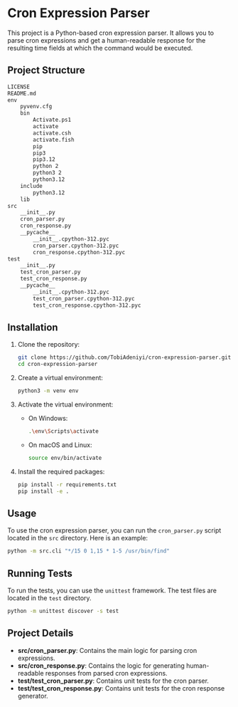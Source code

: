 # Cron Expression Parser

This project is a Python-based cron expression parser. It allows you to parse cron expressions and get a human-readable response for the resulting time fields at which the command would be executed.

## Project Structure

```markdown
LICENSE
README.md
env
    pyvenv.cfg
    bin
        Activate.ps1
        activate
        activate.csh
        activate.fish
        pip
        pip3
        pip3.12
        python 2
        python3 2
        python3.12
    include
        python3.12
    lib
src
    __init__.py
    cron_parser.py
    cron_response.py
    __pycache__
        __init__.cpython-312.pyc
        cron_parser.cpython-312.pyc
        cron_response.cpython-312.pyc
test
    __init__.py
    test_cron_parser.py
    test_cron_response.py
    __pycache__
        __init__.cpython-312.pyc
        test_cron_parser.cpython-312.pyc
        test_cron_response.cpython-312.pyc
```

## Installation

1. Clone the repository:
    ```sh
    git clone https://github.com/TobiAdeniyi/cron-expression-parser.git
    cd cron-expression-parser
    ```

2. Create a virtual environment:
    ```sh
    python3 -m venv env
    ```

3. Activate the virtual environment:
    - On Windows:
        ```sh
        .\env\Scripts\activate
        ```
    - On macOS and Linux:
        ```sh
        source env/bin/activate
        ```

4. Install the required packages:
    ```sh
    pip install -r requirements.txt
    pip install -e .
    ```

## Usage

To use the cron expression parser, you can run the `cron_parser.py` script located in the `src` directory. Here is an example:

```sh
python -m src.cli "*/15 0 1,15 * 1-5 /usr/bin/find" 
```

## Running Tests

To run the tests, you can use the `unittest` framework. The test files are located in the `test` directory.

```sh
python -m unittest discover -s test
```

## Project Details

- **src/cron_parser.py**: Contains the main logic for parsing cron expressions.
- **src/cron_response.py**: Contains the logic for generating human-readable responses from parsed cron expressions.
- **test/test_cron_parser.py**: Contains unit tests for the cron parser.
- **test/test_cron_response.py**: Contains unit tests for the cron response generator.